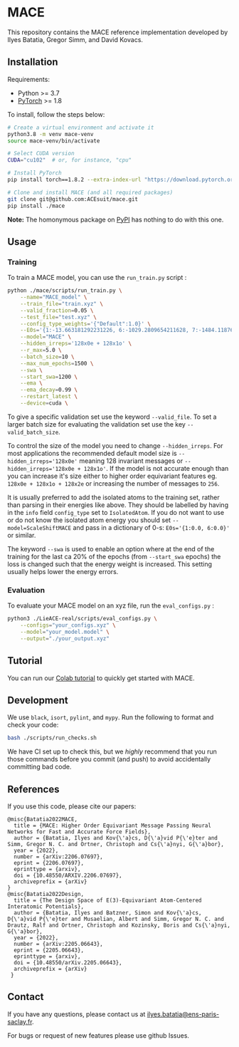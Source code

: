 # MACE

This repository contains the MACE reference implementation developed by
Ilyes Batatia, Gregor Simm, and David Kovacs.

## Installation

Requirements:
* Python >= 3.7
* [PyTorch](https://pytorch.org/) >= 1.8

To install, follow the steps below:
```sh
# Create a virtual environment and activate it
python3.8 -m venv mace-venv
source mace-venv/bin/activate

# Select CUDA version
CUDA="cu102"  # or, for instance, "cpu"

# Install PyTorch
pip install torch==1.8.2 --extra-index-url "https://download.pytorch.org/whl/lts/1.8/${CUDA}"

# Clone and install MACE (and all required packages)
git clone git@github.com:ACEsuit/mace.git
pip install ./mace
```

**Note:** The homonymous package on [PyPI](https://pypi.org/project/MACE/) has nothing to do with this one.

## Usage

### Training 

To train a MACE model, you can use the `run_train.py` script :

```sh
python ./mace/scripts/run_train.py \
    --name="MACE_model" \
    --train_file="train.xyz" \
    --valid_fraction=0.05 \
    --test_file="test.xyz" \
    --config_type_weights='{"Default":1.0}' \
    --E0s='{1:-13.663181292231226, 6:-1029.2809654211628, 7:-1484.1187695035828, 8:-2042.0330099956639}' \
    --model="MACE" \
    --hidden_irreps='128x0e + 128x1o' \
    --r_max=5.0 \
    --batch_size=10 \
    --max_num_epochs=1500 \
    --swa \
    --start_swa=1200 \
    --ema \
    --ema_decay=0.99 \
    --restart_latest \
    --device=cuda \
```

To give a specific validation set use the keyword `--valid_file`. To set a larger batch size for evaluating the validation set use the key `--valid_batch_size`. 

To control the size of the model you need to change `--hidden_irreps`. For most applications the recommended default model size is `--hidden_irreps='128x0e'` meaning 128 invariant messages or `--hidden_irreps='128x0e + 128x1o'`. If the model is not accurate enough than you can increase it's size either to higher order equivariant features eg. `128x0e + 128x1o + 128x2e` or increasing the number of messages to `256`. 

It is usually preferred to add the isolated atoms to the training set, rather than parsing in their energies like above. They should be labelled by having in the `info` field `config_type`  set to `IsolatedAtom`. If you do not want to use or do not know the isolated atom energy you should set `--model=ScaleShiftMACE` and pass in a dictionary of 0-s: `E0s='{1:0.0, 6:0.0}'` or similar. 

The keyword `--swa` is used to enable an option where at the end of the training for the last ca 20% of the epochs (from `--start_swa` epochs) the loss is changed such that the energy weight is increased. This setting usually helps lower the energy errors. 

### Evaluation

To evaluate your MACE model on an xyz file, run the `eval_configs.py` :

```sh
python3 ./LieACE-real/scripts/eval_configs.py \
    --configs="your_configs.xyz" \
    --model="your_model.model" \
    --output="./your_output.xyz"
```

## Tutorial

You can run our [Colab tutorial](https://colab.research.google.com/drive/1D6EtMUjQPey_GkuxUAbPgld6_9ibIa-V?authuser=1#scrollTo=Z10787RE1N8T) to quickly get started with MACE.

## Development

We use `black`, `isort`, `pylint`, and `mypy`.
Run the following to format and check your code:
```sh
bash ./scripts/run_checks.sh
```

We have CI set up to check this, but we _highly_ recommend that you run those commands
before you commit (and push) to avoid accidentally committing bad code.

## References

If you use this code, please cite our papers:
```text
@misc{Batatia2022MACE,
  title = {MACE: Higher Order Equivariant Message Passing Neural Networks for Fast and Accurate Force Fields},
  author = {Batatia, Ilyes and Kov{\'a}cs, D{\'a}vid P{\'e}ter and Simm, Gregor N. C. and Ortner, Christoph and Cs{\'a}nyi, G{\'a}bor},
  year = {2022},
  number = {arXiv:2206.07697},
  eprint = {2206.07697},
  eprinttype = {arxiv},
  doi = {10.48550/ARXIV.2206.07697},
  archiveprefix = {arXiv}
}
@misc{Batatia2022Design,
  title = {The Design Space of E(3)-Equivariant Atom-Centered Interatomic Potentials},
  author = {Batatia, Ilyes and Batzner, Simon and Kov{\'a}cs, D{\'a}vid P{\'e}ter and Musaelian, Albert and Simm, Gregor N. C. and Drautz, Ralf and Ortner, Christoph and Kozinsky, Boris and Cs{\'a}nyi, G{\'a}bor},
  year = {2022},
  number = {arXiv:2205.06643},
  eprint = {2205.06643},
  eprinttype = {arxiv},
  doi = {10.48550/arXiv.2205.06643},
  archiveprefix = {arXiv}
 }
```
## Contact

If you have any questions, please contact us at ilyes.batatia@ens-paris-saclay.fr.

For bugs or request of new features please use github Issues.
